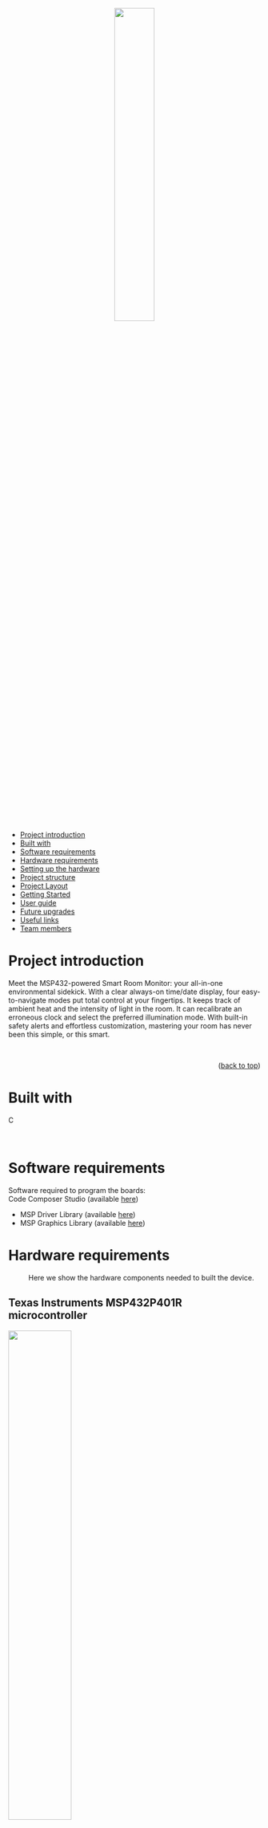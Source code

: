 <div id="readme_sls"></div>

<!--TITLE-->
<br />
<div align="center">

<!-- <h3 align="center">Smart Room Monitor</h3>-->
<img src=Docs/logo.png width=40%>

<br>


 <p align="center">
 
  <br />
  <br /><br />
  </p>
  </div> 

<!-- TABLE OF CONTENTS -->
- [Project introduction](#project-introduction)
- [Built with](#built-with)
- [Software requirements](#software-requirements)
- [Hardware requirements](#hardware-requirements)
- [Setting up the hardware](#setting-up-the-hardware)
- [Project structure](#project-structure)
- [Project Layout](#project-layout)
- [Getting Started](#getting-started)
- [User guide](#user-guide)
- [Future upgrades](#future-upgrades)
- [Useful links](#useful-links)
- [Team members](#team-members)


<!-- PROJECT INTRODUCTION -->
# Project introduction
Meet the MSP432-powered Smart Room Monitor: your all-in-one environmental sidekick. With a clear always-on time/date display, four easy-to-navigate modes put total control at your fingertips. It keeps track of ambient heat and the intensity of light in the room. It can recalibrate an erroneous clock and select the preferred illumination mode.
With built-in safety alerts and effortless customization, mastering your room has never been this simple, or this smart.


<br>


<p align="right">(<a href="#readme">back to top</a>)</p>

<!-- BUILT WITH -->
# Built with
C <br>  

<br>


# Software requirements
Software required to program the boards: <br>
Code Composer Studio (available [here](https://www.ti.com/tool/CCSTUDIO)) <br>
- MSP Driver Library (available [here](https://www.ti.com/tool/MSPDRIVERLIB)) <br>
- MSP Graphics Library (available [here](https://www.ti.com/tool/MSP-GRLIB)) <br>
</p>


# Hardware requirements
<p style="margin-left: 40px;">Here we show the hardware components needed to built the device. 

## Texas Instruments MSP432P401R microcontroller
<img src=Docs/MSP432-Board.jpg width="50%"> <br><br>
The Texas Instruments MSP432P401R is a 32-bit microcontroller designed for embedded applications. It is built around the ARM Cortex-M4F Core and it supports low-power applications that require increased CPU speed, memory, analog, and 32-bit performance. It features a system clock speed of up to 48 MHz and includes 256 KB of flash memory, 64 KB of SRAM and 32 KB of ROM preloaded with SimpleLink MSP432 SDK libraries. The microcontroller offers a rich set of peripherals: there are four 16-bit timers with capture, compare or PWM modes, two 32-bit timers and a real-time clock (RTC). In particular, we used in our project the RTC to show the exact time and date on the display. This topic will be discussed in the next sections. For communication, it supports up to eight serial channels, including I²C, SPI and UART.



## BOOSTXL-EDUMKII Educational BoosterPack <br>
<img src=Docs/boosterpack.jpg width="50%"> <br><br>
The BOOSTXL-EDUMKII Educational BoosterPack is a plug-in module that offers various analog and digital inputs and outputs. The module also includes an analog joystick, environmental and motion sensors, RGB LED, a microphone, buzzer, color LCD display and more. In our project we used: <br>
### TI OPT3001 light sensor
It's a digital ambient light sensor. It measures the intensity of light (visible by the human eye) present in the room. The measurement can go from 0.01 lux to 83k lux. We used the sensor to module the color of the LED.
<br>
 ### TI TMP006 temperature sensor 
It's a digital infrared thermopile contactless temperature sensor that measures the temperature of an object without being in direct contact. It is specified to operate from -40°C to +125°C. We used it to measure the temperature in the room.
<br>
### Kionix KXTC9-2050 accelerometer
It's a 3-axis analog accelerometer that measures g-forces. If the board moves along the axes, the analog signal generated will change. The full-scale output range is of +/-2g (19.6 m/s^2). The sensing is based on the principle of a differential capacitance arising from acceleration-induced motion of the sense element. We used this accelerometer to detect earthquakes and to generate an alarm message.
<br>
### Cree CLV1A-FKB RGB multicolor LED
It can output an high intensity light of any color by mixing red, green and blue. To achieve a specific color, each color channel can be individually modified by pulse width modulation (PWM). In our project is the main light source of the room.
<br>
### CUI CEM-1203(42) piezo buzzer
This piezo buzzer can play various frequencies based on the provided PWM signal. We used it as the audible alarm signal.
<br>
### Color 128x128 TFT LCD display
This small display packs 128x128 full-color pixels into one square inch of active display area. It updates up to 20 frames per second. It has a color depth of 262k colors and a contrast ratio of 350. It displays the main menu.
<br>
### ITEAD studio IM130330001 2-axis joystick with pushbutton
It's composed of two potentiometers, one for each axis. The select button is present and is actuated when the joystick is pressed down. We used the joystick mainly for the select button, to choose various options in the menu.
<br>
### User push buttons 
They are connected to pullup resistors that drive the pin low if the buttons are pressed. We are used to scroll the menu or to change the time of the clock. 
<br>


## HC-SR501 PIR Sensor <br>
<img src=Docs/pir.png width="30%"> <br><br>
The HC-SR501 PIR is a motion detector module. It senses infrared radiation changes in the environment. In our case, the radiation of human body heat is interpreted as motion. When motion is detected, it outputs a digital signal HIGH (3.3V), otherwise it stays LOW. The detection range can be adjusted between 3 to 7 meters. Also the delay time can be adjusted from 5 seconds to 5 minutes.The sensor operates on 5V but can handle a voltage range of 5V to 20V, and it consumes very little power, around 50 microamps when idle. We connected the PIR to pin P6.4 using a breadboard and some cables.



</p>

<p align="right">(<a href="#readme">back to top</a>)</p>

<!-- SETTING UP THE HARDWARE -->
# Setting up the hardware

<img src=Docs/EMBEDDED.png width="70%">

First, we insert the BoosterPack into the MSP432, ensuring every pin is correctly aligned. Then we connect the MSP432 to the PC using a USB-A to Micro USB cable.
To connect the PIR sensor to the board, we used male-to-female jumper wires and a breadboard. Following the motion sensor's datasheet, we wired the VCC to the board's 5V pin, GND to the board's ground and the DATA to pin P6.4. 

<br>

<p align="right">(<a href="#readme">back to top</a>)</p>

<!-- PROJECT STRUCTURE -->
# Project structure
The main menu, continuously displaying time and date, provides access to all system functions:
<br>
<img src=Docs/menuDisplay.jpg width=30%>
<br>

### Temperature
Displays the current ambient temperature. 
<br>
<img src=Docs/tempDisplay.jpg width=30%>
<br>

### Light
Reports the current light intensity in lux, enabling precise monitoring of ambient lighting conditions.
<br>
<img src=Docs/luxDisplay.jpg width=30%>
<br>

### Change Time
Allows manual adjustment of the real-time clock to compensate for drift, Daylight Saving Time shifts, or initial configuration. Dedicated buttons increment and decrement hours, minutes, day, month, and year; pressing SELECT confirms the updated time/date. 
<br>
<img src=Docs/editDisplay.jpg width=30%>
<br>

### LED
Controls the onboard RGB LED. In "Auto" mode, the LED color dynamically maps to measured illuminance. For a low lux value, we have a warm yellow, for high lux, a cool white. The user can also select one of several fixed color outputs: blue, green, red, or cold white.
<br>
<img src=Docs/ledDisplay.jpg width=30%>
<br>

If the temperature exceeds a predefined high or low thresholds (+40°C and 15°C), or if the onboard accelerometer detects significant motion (for example an earthquake), the system activates a visual alert and an audible alarm (buzzer). In the event of an over‑temperature emergency, the LED will glow bright red. If the temperature falls below 15 degrees celsius, the LED will be of a cool blue. If seismic activity is detected, the LED will switch to a yellow‑green color to indicate an earthquake alert. We need to press SELECT to acknowledge and silence the alarm.
<br>
<img src=Docs/errDisplay.jpg width=30%>
<br>
Each function is accessed via the tactile buttons on the BoosterPack MKII, ensuring intuitive navigation and reliable operation in a compact embedded system.


<p align="right">(<a href="#readme">back to top</a>)</p>


<!-- PROJECT LAYOUT -->
# Project Layout

```
├───docs
├───SmartRoomController_v1
    ├───LcdDriver
    ├───Sensors
    │   ├───accelerometer
    │   ├───buzzer
    │   ├───display
    │   ├───led
    │   ├───lightSensor
    │   ├───menu
    │   ├───pir
    │   ├───rtc
    │   └───temperature
    ├───images
    │   ├───lampadina
    │   ├───logoSRM
    │   ├───rgbimage
    │   └───termometro_8bit
    └───targetConfig

```

<p align="right">(<a href="#readme">back to top</a>)</p>



<!-- come includere librerie e far andare progetto -->
# Getting Started

Place the TI driverlib `source` folder inside the `driverlib` folder like this:

> You can download the driverlib folder
> from [here](https://drive.google.com/file/d/1_5TsECed3wNJpIpllxYYdD06aFbkk7Fc/view)

Open the folder `SmartRoomCOntroller_v1` in CCS.

The project includes are already set up to include the driverlib folder, you should be able to build the project without any additional setup.

ARM compiler include options: `${PROJECT_ROOT}/../driverlib/source`

ARM linker file search path options: `${PROJECT_ROOT}/../driverlib/source/ti/devices/msp432p4xx/driverlib/ccs/msp432p4xx_driverlib.lib`
`${PROJECT_ROOT}/../driverlib/source\ti\grlib\lib\ccs\m4f\grlib.a`

To burn and run the project, use the CCS GUI 
User's guide available [here](https://softwaredl.ti.com/ccs/esd/documents/users_guide_ccs_20.0.0/index.html)


<br>

<p align="right">(<a href="#readme">back to top</a>)</p>

<!-- USER GUIDE -->
# User guide

The user interface is designed to be highly intuitive and user-friendly. 
Navigate the menu using the two tactile buttons on the right side of the BoosterPack MKII: press the lower button to scroll down, the upper button to scroll up. Press the joystick's SELECT button to confirm the chosen menu function. Once in, if the button SELECT is pressed again you can return to the main menu. In the event that an alarm is triggered, due to temperature conditions, the red LED will light up and the buzzer will sound. Once you have addressed the underlying issue, press SELECT one more time to silence the buzzer and turn off the red LED, restoring the system to normal operation.



<p align="right">(<a href="#readme">back to top</a>)</p>



<!-- FUTURE UPGRADES -->
# Future upgrades

### 1. Onboard Battery Backup  
Adding a rechargeable Li‑ion or Li‑Po battery and a power‑path management circuit can lead to autonomous operation without a constant PC connection.  Also uninterrupted real‑time clock (RTC) and settings retention through power loss or optional low‑battery warning routine can be implemented.  

### 2. Configurable PIR Hold‑Time in Firmware  
If we move “HIGH” hold‑time configuration from hardware trimmers into a firmware parameter (for example 5–30 seconds) we can create precise, software‑driven control of motion-detection duration.

### 3. ESP‑Powered Remote Connectivity  
An ESP32/ESP8266 module can be integrated to host a web server and expose RESTful APIs. This way, we can have mobile or desktop access for real‑time control and alerts and enhance user comfort and security.
Some examples of features that can be added are: 
  - Web‑based dashboard (for monitor conditions and change settings)  
  - SSL/TLS encryption and user authentication  
  - Push notifications via MQTT or Firebase  


<br>

<p align="right">(<a href="#readme">back to top</a>)</p>

<!-- USEFUL LINKS -->
# Useful links
- [Video presentation](https://drive.google.com/drive/u/1/folders/1yI4jciqgOHHJF6FVhprKWqVJjzk00Bk4)
- [Presentation](Docs/Pptx/Smart-Room-Monitor.pptx)
- [Pdf presentation](Docs/Pptx/Smart-Room-Monitor.pdf)

<p align="right">(<a href="#readme">back to top</a>)</p>


<!-- TEAM MEMBERS -->
# Team members
Every team member worked together and is responsible for the whole project.
- Elisa Raffaella Sterpu (elisa.sterpu@studenti.unitn.it)
- Mattia Bernabè (mattia.bernabe@studenti.unitn.it)
- Stefano Corelli (stefano.corelli@studenti.unitn.it)
- Nicolas Venturi (nicolas.venturi@studenti.unitn.it)

<p align="right">(<a href="#readme">back to top</a>)</p>
